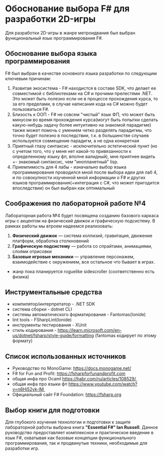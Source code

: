 # Обоснование выбора F# для разработки 2D-игры

Для разработки 2D-игры в жанре метроидвания был выбран функциональный язык программирования F#.
## Обоснование выбора языка программирования

F# был выбран в качестве основного языка разработки по следующим ключевым причинам:

1. Развитая экосистема - F# находистся в составе SDK, что делает ее совместимой с библиотеками на C# и прочими прелестями .NET. Это может быть полезно если не в процессе прохождения курса, то за его пределами, в случае написания кода на C# можно будет пользоваться F#.
2. Близость к ООП - F# не совсем "чистый" язык ФП, что может быть минусом во время прохождения курса(могут быть попытки сделать какую-нибудь задачу более интуитивно на знакомой парадигме) также может помочь с умением четко разделять парадигмы, что точно будет полезно в последствии, т.к. в большинстве случаев используется совмещение парадигм, а не одна конкретная
3. Приятный глазу синтаксис - исключительно эстетический пункт (но с учетом того, что у меня нет какой-то привязанности к определенному языку фп, вполне валидный), мне приятнее видеть +- знакомый синтаксис, чем "инопланетный" lisp.
4. Приемлимость для 4 лабы - изначально выбор языка программирования проводился мной после выбора идеи для лаб 4, и по совокупности изученной мной информации о F# и других языков программирования(+интеграция с C#, что может пригодится впоследствии) он был выбран как оптимальный

## Соображения по лабораторной работе №4

Лабораторная работа №4 будет посвящена созданию базового каркаса игры с акцентом на физический движок и графическую подсистему. В рамках работы мы втроем надеемся реализовать:

1. **Физический движок** — система коллизий, гравитация, движение платформ, обработка столкновений
2. **Графическую подсистему** — работа со спрайтами, анимациями, слоями отрисовки
3. **Базовые игровые механики** — управление персонажем, взаимодействие с окружением, все остальное что бывает в играх.

 - жанр пока планируется roguelike sidescroller (соответственно есть физика)
## Инструментальные средства

- компилятор/интерпретатор - .NET SDK
- система сборки - dotnet CLI
- системы автоматического форматирования - Fantomas(Ionide)
- lint tools - FSharpLint(Ionide)
- инструменты тестирования - XUnit
- стиль кодирования - https://learn.microsoft.com/en-us/dotnet/fsharp/style-guide/formatting (fantomas кодирует по этому формату)

## Список использованных источников

- Руководство по MonoGame: https://docs.monogame.net/
- F# for Fun and Profit: https://fsharpforfunandprofit.com
- общая инфа про Ocaml https://habr.com/ru/articles/108529/ 
- общая инфа про языки фп https://www.youtube.com/watch?v=n6Hi52yk-lM 
- Официальный сайт F# Foundation: https://fsharp.org

## Выбор книги для подготовки

Для глубокого изучения технологии и подготовки к защите лабораторной работы выбрана книга **"Essential F#" Ian Russell**. Данное руководство предоставляет комплексное и практическое введение в язык F#, охватывая как базовые концепции функционального программирования, так и продвинутые техники, необходимые для разработки игр.
